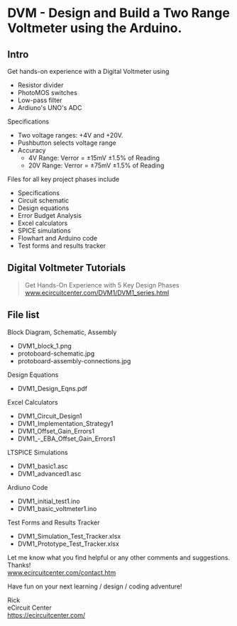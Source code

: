 # DVM - Design and Build a Two Range Voltmeter using the Arduino.
## Intro
Get hands-on experience with a Digital Voltmeter using
- Resistor divider
- PhotoMOS switches
- Low-pass filter
- Ardiuno's UNO's ADC  

Specifications
- Two voltage ranges: +4V and +20V.
- Pushbutton selects voltage range
- Accuracy
	- 4V Range: Verror = ±15mV ±1.5% of Reading
	- 20V Range: Verror = ±75mV ±1.5% of Reading  

Files for all key project phases include
- Specifications
- Circuit schematic
- Design equations
- Error Budget Analysis
- Excel calculators
- SPICE simulations
- Flowhart and Arduino code
- Test forms and results tracker  

## Digital Voltmeter Tutorials
>Get Hands-On Experience with 5 Key Design Phases  
>www.ecircuitcenter.com/DVM1/DVM1_series.html

## File list
Block Diagram, Schematic, Assembly
- DVM1_block_1.png
- protoboard-schematic.jpg
- protoboard-assembly-connections.jpg

Design Equations
- DVM1_Design_Eqns.pdf

Excel Calculators
- DVM1_Circuit_Design1
- DVM1_Implementation_Strategy1
- DVM1_Offset_Gain_Errors1
- DVM1_-_EBA_Offset_Gain_Errors1

LTSPICE Simulations
- DVM1_basic1.asc
- DVM1_advanced1.asc

Ardiuno Code
- DVM1_initial_test1.ino
- DVM1_basic_voltmeter1.ino

Test Forms and Results Tracker
- DVM1_Simulation_Test_Tracker.xlsx
- DVM1_Prototype_Test_Tracker.xlsx

Let me know what you find helpful or any other comments and suggestions. Thanks!  
www.ecircuitcenter.com/contact.htm

Have fun on your next learning / design / coding adventure!

Rick  
eCircuit Center  
https://ecircuitcenter.com/
